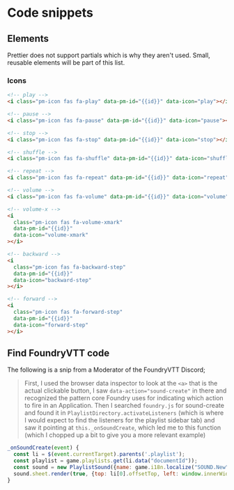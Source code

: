 # Code snippets

## Elements

Prettier does not support partials which is why they aren't used. Small, reusable elements will be part of this list.

### Icons

```html
<!-- play -->
<i class="pm-icon fas fa-play" data-pm-id="{{id}}" data-icon="play"></i>

<!-- pause -->
<i class="pm-icon fas fa-pause" data-pm-id="{{id}}" data-icon="pause"></i>

<!-- stop -->
<i class="pm-icon fas fa-stop" data-pm-id="{{id}}" data-icon="stop"></i>

<!-- shuffle -->
<i class="pm-icon fas fa-shuffle" data-pm-id="{{id}}" data-icon="shuffle"></i>

<!-- repeat -->
<i class="pm-icon fas fa-repeat" data-pm-id="{{id}}" data-icon="repeat"></i>

<!-- volume -->
<i class="pm-icon fas fa-volume" data-pm-id="{{id}}" data-icon="volume"></i>

<!-- volume-x -->
<i
  class="pm-icon fas fa-volume-xmark"
  data-pm-id="{{id}}"
  data-icon="volume-xmark"
></i>

<!-- backward -->
<i
  class="pm-icon fas fa-backward-step"
  data-pm-id="{{id}}"
  data-icon="backward-step"
></i>

<!-- forward -->
<i
  class="pm-icon fas fa-forward-step"
  data-pm-id="{{id}}"
  data-icon="forward-step"
></i>
```

## Find FoundryVTT code

The following is a snip from a Moderator of the FoundryVTT Discord;

> First, I used the browser data inspector to look at the `<a>` that is the actual clickable button, I saw `data-action="sound-create"` in there and recognized the pattern core Foundry uses for indicating which action to fire in an Application.
> Then I searched `foundry.js` for sound-create and found it in `PlaylistDirectory.activateListeners` (which is where I would expect to find the listeners for the playlist sidebar tab) and saw it pointing at `this._onSoundCreate`, which led me to this function (which I chopped up a bit to give you a more relevant example)

```js
_onSoundCreate(event) {
  const li = $(event.currentTarget).parents('.playlist');
  const playlist = game.playlists.get(li.data("documentId"));
  const sound = new PlaylistSound({name: game.i18n.localize("SOUND.New")}, {parent: playlist});
  sound.sheet.render(true, {top: li[0].offsetTop, left: window.innerWidth - 670});
}
```

